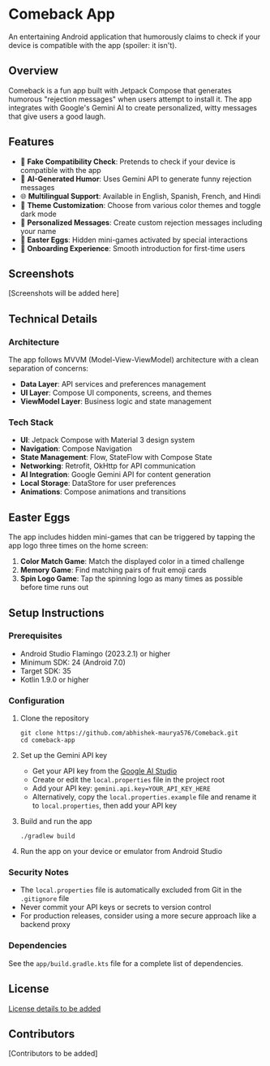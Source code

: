 # Comeback App

An entertaining Android application that humorously claims to check if your device is compatible with the app (spoiler: it isn't).

## Overview

Comeback is a fun app built with Jetpack Compose that generates humorous "rejection messages" when users attempt to install it. The app integrates with Google's Gemini AI to create personalized, witty messages that give users a good laugh.

## Features

- 🚀 **Fake Compatibility Check**: Pretends to check if your device is compatible with the app
- 🤣 **AI-Generated Humor**: Uses Gemini API to generate funny rejection messages
- 🌐 **Multilingual Support**: Available in English, Spanish, French, and Hindi
- 🎨 **Theme Customization**: Choose from various color themes and toggle dark mode
- 👤 **Personalized Messages**: Create custom rejection messages including your name
- 🥚 **Easter Eggs**: Hidden mini-games activated by special interactions
- 🧭 **Onboarding Experience**: Smooth introduction for first-time users

## Screenshots

[Screenshots will be added here]

## Technical Details

### Architecture
The app follows MVVM (Model-View-ViewModel) architecture with a clean separation of concerns:

- **Data Layer**: API services and preferences management
- **UI Layer**: Compose UI components, screens, and themes
- **ViewModel Layer**: Business logic and state management

### Tech Stack
- **UI**: Jetpack Compose with Material 3 design system
- **Navigation**: Compose Navigation
- **State Management**: Flow, StateFlow with Compose State
- **Networking**: Retrofit, OkHttp for API communication
- **AI Integration**: Google Gemini API for content generation
- **Local Storage**: DataStore for user preferences
- **Animations**: Compose animations and transitions

## Easter Eggs

The app includes hidden mini-games that can be triggered by tapping the app logo three times on the home screen:

1. **Color Match Game**: Match the displayed color in a timed challenge
2. **Memory Game**: Find matching pairs of fruit emoji cards
3. **Spin Logo Game**: Tap the spinning logo as many times as possible before time runs out

## Setup Instructions

### Prerequisites
- Android Studio Flamingo (2023.2.1) or higher
- Minimum SDK: 24 (Android 7.0)
- Target SDK: 35
- Kotlin 1.9.0 or higher

### Configuration

1. Clone the repository
   ```
   git clone https://github.com/abhishek-maurya576/Comeback.git
   cd comeback-app
   ```

2. Set up the Gemini API key
   - Get your API key from the [Google AI Studio](https://makersuite.google.com/app/apikey)
   - Create or edit the `local.properties` file in the project root
   - Add your API key: `gemini.api.key=YOUR_API_KEY_HERE`
   - Alternatively, copy the `local.properties.example` file and rename it to `local.properties`, then add your API key

3. Build and run the app
   ```
   ./gradlew build
   ```
   
4. Run the app on your device or emulator from Android Studio

### Security Notes

- The `local.properties` file is automatically excluded from Git in the `.gitignore` file
- Never commit your API keys or secrets to version control
- For production releases, consider using a more secure approach like a backend proxy

### Dependencies
See the `app/build.gradle.kts` file for a complete list of dependencies.

## License

[License details to be added](LICENSE)

## Contributors

[Contributors to be added] 
